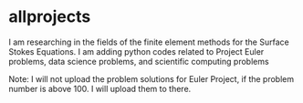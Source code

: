 # allprojects
I am researching in the fields of the finite element methods for the Surface Stokes Equations.
I am adding python codes related to Project Euler problems, data science problems, and scientific computing problems

Note: I will not upload the problem solutions for Euler Project, if the problem number is above 100. I will upload them to there.

